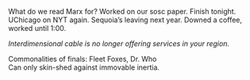 What do we read Marx for? Worked on our sosc paper. Finish tonight. UChicago on NYT again. Sequoia’s leaving next year. Downed a coffee, worked until 1:00. 

*Interdimensional cable is no longer offering services in your region.*

Commonalities of finals: Fleet Foxes, Dr. Who  
Can only skin-shed against immovable inertia.
